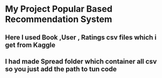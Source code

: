 

#  My Project Popular Based Recommendation System 

## Here I used Book ,User , Ratings  csv files which i get from Kaggle 

## I had made Spread folder which container all csv so you just add the path to tun code 


